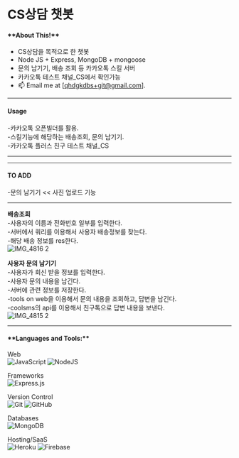 
<h1> CS상담 챗봇</h1>

<h4>**About This!**</h4>

- CS상담을 목적으로 한 챗봇
- Node JS + Express, MongoDB + mongoose 
- 문의 남기기, 배송 조회 등 카카오톡 스킬 서버
- 카카오톡 테스트 채널_CS에서 확인가능
- 📫 Email me at [qhdgkdbs+git@gmail.com].<br />
<hr />

<h4>Usage</h4>
-카카오톡 오픈빌더를 활용.<br />
-스킬기능에 해당하는 배송조회, 문의 남기기.<br />
-카카오톡 플러스 친구 테스트 채널_CS<br />
<hr />

<hr />
<h4>TO ADD</h4>
-문의 남기기 << 사진 업로드 기능
<hr />

**배송조회**<br />
-사용자의 이름과 전화번호 일부를 입력한다.<br />
-서버에서 쿼리를 이용해서 사용자 배송정보를 찾는다.<br />
-해당 배송 정보를 res한다.<br />
![IMG_4816 2](https://user-images.githubusercontent.com/29947261/109918422-4074d980-7cfa-11eb-844a-1210a803f636.jpg)

**사용자 문의 남기기**<br />
-사용자가 회신 받을 정보를 입력한다.<br />
-사용자 문의 내용을 남긴다.<br />
-서버에 관련 정보를 저장한다.<br />
-tools on web을 이용해서 문의 내용을 조회하고, 답변을 남긴다.<br />
-coolsms의 api를 이용해서 친구톡으로 답변 내용을 보낸다.<br />
![IMG_4815 2](https://user-images.githubusercontent.com/29947261/109918418-3c48bc00-7cfa-11eb-93fe-23256cc50370.jpg)
<hr />
<h4>**Languages and Tools:**  </h4>

Web <br />
<img alt="JavaScript" src="https://img.shields.io/badge/javascript%20-%23323330.svg?&style=for-the-badge&logo=javascript&logoColor=%23F7DF1E"/>
<img alt="NodeJS" src="https://img.shields.io/badge/node.js%20-%2343853D.svg?&style=for-the-badge&logo=node.js&logoColor=white"/>

Frameworks<br />
<img alt="Express.js" src="https://img.shields.io/badge/express.js%20-%23404d59.svg?&style=for-the-badge"/> 

Version Control<br />
<img alt="Git" src="https://img.shields.io/badge/git%20-%23F05033.svg?&style=for-the-badge&logo=git&logoColor=white"/> 
<img alt="GitHub" src="https://img.shields.io/badge/github%20-%23121011.svg?&style=for-the-badge&logo=github&logoColor=white"/>  <br/>

Databases <br />
<img alt="MongoDB" src ="https://img.shields.io/badge/MongoDB-%234ea94b.svg?&style=for-the-badge&logo=mongodb&logoColor=white"/>

Hosting/SaaS <br />
<img alt="Heroku" src="https://img.shields.io/badge/heroku%20-%23430098.svg?&style=for-the-badge&logo=heroku&logoColor=white"/> 
<img alt="Firebase" src="https://img.shields.io/badge/firebase%20-%23039BE5.svg?&style=for-the-badge&logo=firebase"/>  <br/>
